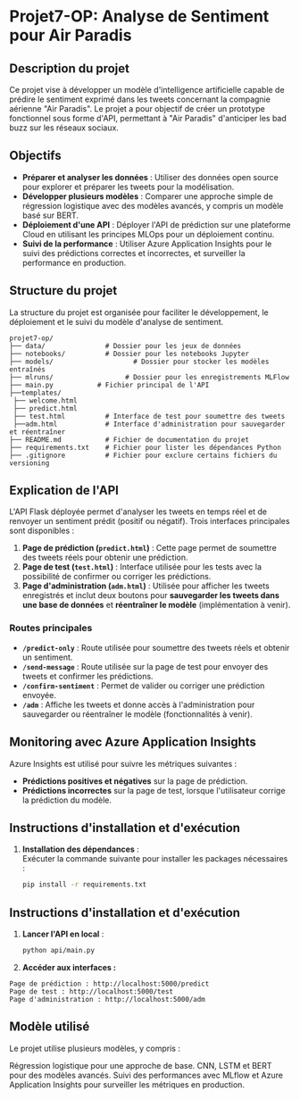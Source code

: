 # Projet7-OP: Analyse de Sentiment pour Air Paradis

## Description du projet

Ce projet vise à développer un modèle d'intelligence artificielle capable de prédire le sentiment exprimé dans les tweets concernant la compagnie aérienne "Air Paradis". Le projet a pour objectif de créer un prototype fonctionnel sous forme d'API, permettant à "Air Paradis" d'anticiper les bad buzz sur les réseaux sociaux.

## Objectifs

- **Préparer et analyser les données** : Utiliser des données open source pour explorer et préparer les tweets pour la modélisation.
- **Développer plusieurs modèles** : Comparer une approche simple de régression logistique avec des modèles avancés, y compris un modèle basé sur BERT.
- **Déploiement d'une API** : Déployer l'API de prédiction sur une plateforme Cloud en utilisant les principes MLOps pour un déploiement continu.
- **Suivi de la performance** : Utiliser Azure Application Insights pour le suivi des prédictions correctes et incorrectes, et surveiller la performance en production.

## Structure du projet

La structure du projet est organisée pour faciliter le développement, le déploiement et le suivi du modèle d'analyse de sentiment.



```plaintext
projet7-op/ 
├── data/               # Dossier pour les jeux de données 
├── notebooks/ 	     	# Dossier pour les notebooks Jupyter 
├── models/ 			       # Dossier pour stocker les modèles entraînés 
├── mlruns/ 		  	     # Dossier pour les enregistrements MLFlow 
├── main.py           # Fichier principal de l'API 
├──templates/ 
 ├── welcome.html 
 ├── predict.html 
 ├── test.html 	     	# Interface de test pour soumettre des tweets 
 ├──adm.html            # Interface d'administration pour sauvegarder et réentraîner 
├── README.md 	        # Fichier de documentation du projet 
├── requirements.txt 	# Fichier pour lister les dépendances Python 
├── .gitignore 	     	# Fichier pour exclure certains fichiers du versioning
```

## Explication de l'API

L'API Flask déployée permet d'analyser les tweets en temps réel et de renvoyer un sentiment prédit (positif ou négatif). Trois interfaces principales sont disponibles :
1. **Page de prédiction (`predict.html`)** : Cette page permet de soumettre des tweets réels pour obtenir une prédiction.
2. **Page de test (`test.html`)** : Interface utilisée pour les tests avec la possibilité de confirmer ou corriger les prédictions.
3. **Page d'administration (`adm.html`)** : Utilisée pour afficher les tweets enregistrés et inclut deux boutons pour **sauvegarder les tweets dans une base de données** et **réentraîner le modèle** (implémentation à venir).

### Routes principales

- **`/predict-only`** : Route utilisée pour soumettre des tweets réels et obtenir un sentiment.
- **`/send-message`** : Route utilisée sur la page de test pour envoyer des tweets et confirmer les prédictions.
- **`/confirm-sentiment`** : Permet de valider ou corriger une prédiction envoyée.
- **`/adm`** : Affiche les tweets et donne accès à l'administration pour sauvegarder ou réentraîner le modèle (fonctionnalités à venir).

## Monitoring avec Azure Application Insights

Azure Insights est utilisé pour suivre les métriques suivantes :
- **Prédictions positives et négatives** sur la page de prédiction.
- **Prédictions incorrectes** sur la page de test, lorsque l'utilisateur corrige la prédiction du modèle.

## Instructions d'installation et d'exécution

1. **Installation des dépendances** :  
   Exécuter la commande suivante pour installer les packages nécessaires :
   ```bash
   pip install -r requirements.txt
   ```
## Instructions d'installation et d'exécution

1. **Lancer l'API en local** :
   ```bash
   python api/main.py
   ```
2. **Accéder aux interfaces :**

```plaintext
Page de prédiction : http://localhost:5000/predict
Page de test : http://localhost:5000/test
Page d'administration : http://localhost:5000/adm
```
## Modèle utilisé

Le projet utilise plusieurs modèles, y compris :

Régression logistique pour une approche de base.
CNN, LSTM et BERT pour des modèles avancés.
Suivi des performances avec MLflow et Azure Application Insights pour surveiller les métriques en production.
